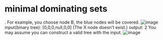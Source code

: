 # minimal dominating sets
.
For example, you choose node B, the blue nodes will be covered.
![image](https://user-images.githubusercontent.com/24825933/123603809-d0e8a400-d82c-11eb-8865-72b36583f7bf.png)
input(binary tree): [0,0,0,null,0,0] (The X node doesn’t exist.)
output: 2
You may assume you can construct a valid tree with the input.
![image](https://user-images.githubusercontent.com/24825933/123603941-f4135380-d82c-11eb-97dc-934645bec388.png)

